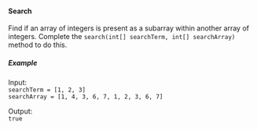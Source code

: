 #### Search

Find if an array of integers is present as a subarray within another array of integers.
Complete the `search(int[] searchTerm, int[] searchArray)` method to do this.

##### Example

Input:  
`searchTerm = [1, 2, 3]`  
`searchArray = [1, 4, 3, 6, 7, 1, 2, 3, 6, 7]`

Output:  
`true`